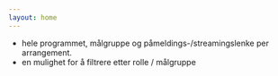 ```yaml
---
layout: home
---
```


- hele programmet, målgruppe og påmeldings-/streamingslenke per arrangement.
- en mulighet for å filtrere etter rolle / målgruppe